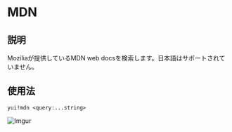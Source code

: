 # MDN

## 説明

Moziliaが提供しているMDN web docsを検索します。日本語はサポートされていません。

## 使用法

`yui!mdn <query:...string>`

![Imgur](https://i.imgur.com/D1GiCRL.png)
